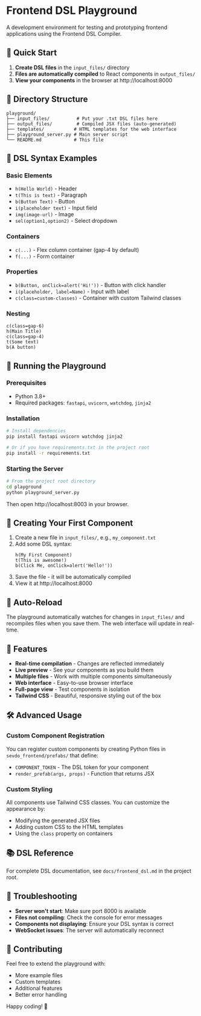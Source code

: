# Frontend DSL Playground

A development environment for testing and prototyping frontend applications using the Frontend DSL Compiler.

## 🚀 Quick Start

1. **Create DSL files** in the `input_files/` directory
2. **Files are automatically compiled** to React components in `output_files/`
3. **View your components** in the browser at http://localhost:8000

## 📁 Directory Structure

```
playground/
├── input_files/          # Put your .txt DSL files here
├── output_files/         # Compiled JSX files (auto-generated)
├── templates/           # HTML templates for the web interface
├── playground_server.py # Main server script
└── README.md            # This file
```

## 🎯 DSL Syntax Examples

### Basic Elements

- `h(Hello World)` - Header
- `t(This is text)` - Paragraph
- `b(Button Text)` - Button
- `i(placeholder text)` - Input field
- `img(image-url)` - Image
- `sel(option1,option2)` - Select dropdown

### Containers

- `c(...)` - Flex column container (gap-4 by default)
- `f(...)` - Form container

### Properties

- `b(Button, onClick=alert('Hi!'))` - Button with click handler
- `i(placeholder, label=Name)` - Input with label
- `c(class=custom-classes)` - Container with custom Tailwind classes

### Nesting

```
c(class=gap-6)
h(Main Title)
c(class=gap-4)
t(Some text)
b(A button)
```

## 🔧 Running the Playground

### Prerequisites

- Python 3.8+
- Required packages: `fastapi`, `uvicorn`, `watchdog`, `jinja2`

### Installation

```bash
# Install dependencies
pip install fastapi uvicorn watchdog jinja2

# Or if you have requirements.txt in the project root
pip install -r requirements.txt
```

### Starting the Server

```bash
# From the project root directory
cd playground
python playground_server.py
```

Then open http://localhost:8003 in your browser.

## 📝 Creating Your First Component

1. Create a new file in `input_files/`, e.g., `my_component.txt`
2. Add some DSL syntax:
   ```
   h(My First Component)
   t(This is awesome!)
   b(Click Me, onClick=alert('Hello!'))
   ```
3. Save the file - it will be automatically compiled
4. View it at http://localhost:8000

## 🔄 Auto-Reload

The playground automatically watches for changes in `input_files/` and recompiles files when you save them. The web interface will update in real-time.

## 🌟 Features

- **Real-time compilation** - Changes are reflected immediately
- **Live preview** - See your components as you build them
- **Multiple files** - Work with multiple components simultaneously
- **Web interface** - Easy-to-use browser interface
- **Full-page view** - Test components in isolation
- **Tailwind CSS** - Beautiful, responsive styling out of the box

## 🛠️ Advanced Usage

### Custom Component Registration

You can register custom components by creating Python files in `sevdo_frontend/prefabs/` that define:

- `COMPONENT_TOKEN` - The DSL token for your component
- `render_prefab(args, props)` - Function that returns JSX

### Custom Styling

All components use Tailwind CSS classes. You can customize the appearance by:

- Modifying the generated JSX files
- Adding custom CSS to the HTML templates
- Using the `class` property on containers

## 📚 DSL Reference

For complete DSL documentation, see `docs/frontend_dsl.md` in the project root.

## 🐛 Troubleshooting

- **Server won't start**: Make sure port 8000 is available
- **Files not compiling**: Check the console for error messages
- **Components not displaying**: Ensure your DSL syntax is correct
- **WebSocket issues**: The server will automatically reconnect

## 🤝 Contributing

Feel free to extend the playground with:

- More example files
- Custom templates
- Additional features
- Better error handling

Happy coding! 🎉
